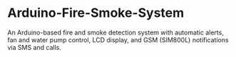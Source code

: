 # Arduino-Fire-Smoke-System
 An Arduino-based fire and smoke detection system with automatic alerts, fan and water pump control, LCD display, and GSM (SIM800L) notifications via SMS and calls.
